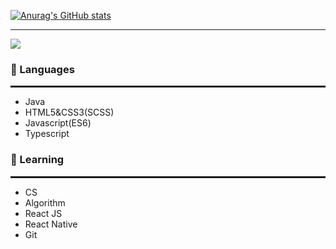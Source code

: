 [![Anurag's GitHub stats](https://github-readme-stats.vercel.app/api?username=choiish98&show_icons=true&theme=radical)](https://github.com/choiish98/github-readme-stats)

<hr>

<a href="https://solved.ac/one9119">
  <img src="http://mazassumnida.wtf/api/v2/generate_badge?boj=one9119"/>
</a>


<h3>🔭 Languages </h3>
<hr style="border: solid 1px;">
<ul>
  <li>Java</li>
  <li>HTML5&CSS3(SCSS)</li>
  <li>Javascript(ES6)</li>
  <li>Typescript</li>
</ul>

<h3>🌱 Learning </h3>
<hr style="border: solid 1px;">
<ul>
  <li>CS</li>
  <li>Algorithm</li>
  <li>React JS</li>
  <li>React Native</li>
  <li>Git</li>
</ul>
